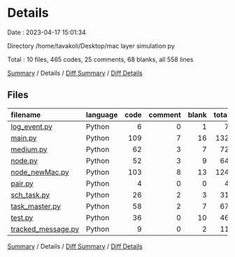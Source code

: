 # Details

Date : 2023-04-17 15:01:34

Directory /home/tavakoli/Desktop/mac layer simulation py

Total : 10 files,  465 codes, 25 comments, 68 blanks, all 558 lines

[Summary](results.md) / Details / [Diff Summary](diff.md) / [Diff Details](diff-details.md)

## Files
| filename | language | code | comment | blank | total |
| :--- | :--- | ---: | ---: | ---: | ---: |
| [log_event.py](/log_event.py) | Python | 6 | 0 | 1 | 7 |
| [main.py](/main.py) | Python | 109 | 7 | 16 | 132 |
| [medium.py](/medium.py) | Python | 62 | 3 | 7 | 72 |
| [node.py](/node.py) | Python | 52 | 3 | 9 | 64 |
| [node_newMac.py](/node_newMac.py) | Python | 103 | 8 | 13 | 124 |
| [pair.py](/pair.py) | Python | 4 | 0 | 0 | 4 |
| [sch_task.py](/sch_task.py) | Python | 26 | 2 | 3 | 31 |
| [task_master.py](/task_master.py) | Python | 58 | 2 | 7 | 67 |
| [test.py](/test.py) | Python | 36 | 0 | 10 | 46 |
| [tracked_message.py](/tracked_message.py) | Python | 9 | 0 | 2 | 11 |

[Summary](results.md) / Details / [Diff Summary](diff.md) / [Diff Details](diff-details.md)